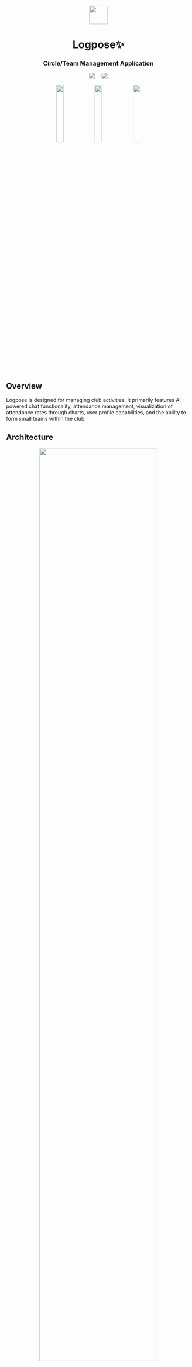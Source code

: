 
<p align="center">
  <img src="logpose/assets/logpose/Logpose.png" width="50" />
</p>
<h1 align="center">Logpose✨</h1>
<h3 align="center">Circle/Team Management Application</h3>
<p align="center">
    <img src="https://img.shields.io/badge/3.23.0-Flutter-02569B.svg?logo=flutter&style=flat-square">　
    <img src="https://img.shields.io/badge/3.5.0-Dart-00C7F2.svg?logo=deezer&style=flat-square">
</p>

<p align="center">
    <img width="20%" src="logpose/assets/screenshot/start_screenshot.png" />
    <img width="20%" src="logpose/assets/screenshot/attendance_screenshot.png" />
    <img width="20%" src="logpose/assets/screenshot/join_time_screenshot.png" />
</p>

## Overview

Logpose is designed for managing club activities. It primarily features AI-powered chat functionality, attendance management, visualization of attendance rates through charts, user profile capabilities, and the ability to form small teams within the club.

## Architecture

<p align="center">
    <img src="logpose/assets/architecture/architecture.png" width="80%" />
</p>

## Infrastructure

<p align="center">
    <img src="logpose/assets/architecture/circle_logpose_architecture.png" width="80%" />
</p>

## Features

- ✨ New Registration/Login Feature
- ✨ Profile Feature
- ✨ Group Feature
- ✨ Schedule Feature

## Installation & Getting Started

- After `git clone`, 
- run `flutter run` in the directory where `pubspec.yaml📄` is located to launch the application.

## OS Support

<table>
    <tr>
        <td><img width="10%" src="https://upload.wikimedia.org/wikipedia/commons/thumb/6/64/Android_logo_2019_%28stacked%29.svg/2346px-Android_logo_2019_%28stacked%29.svg.png" /></td>
        <td><img width="30%" src="https://w7.pngwing.com/pngs/885/869/png-transparent-apple-brand-brands-ios-logo-logos-logos-brands-icon.png" /></td>
    </tr>
    <tr>
        <td>✅ Android</td>
        <td>✅ iOS</td>
    </tr>
</table>

## Contributing

- Released on the App Store.
- Release pending on Google Play.

## Contributors

<table>
  <tbody>
    <tr>
      <td align="center" valign="top" width="14.28%"><a href="https://github.com/YoungmanCH"><img src="https://avatars.githubusercontent.com/u/61394223?v=4" width="100px;"/><br />
      <sub><b>✨Tsubasa Youngman</b></sub></a><br />
        Engineer/PM
      </td>
      <td align="center" valign="top" width="14.28%"><a href="https://github.com/MORIMOTO520212"><img src="https://avatars.githubusercontent.com/u/28892090?v=4" width="100px;"/><br />
      <sub><b>Yuma Morimoto</b></sub></a><br />
        Advisor
      </td>
      <td align="center" valign="top" width="14.28%"><a href="https://github.com/char5742"><img src="https://avatars.githubusercontent.com/u/50830649?v=4" width="100px;"/><br />
      <sub><b>Mr.Fujino</b></sub></a><br />
        Advisor
      </td>
      <td align="center" valign="top" width="21%"><a href="https://github.com/ichiro16go"><img src="https://avatars.githubusercontent.com/u/65273424?v=4" width="100px;"/><br />
      <sub><b>Ichiro</b></sub></a><br />
        Engineer
      </td>
    </tr>
    <tr>
      <td align="center" valign="top" width="14.28%"><a href="https://github.com/inumaruseiya"><img src="https://avatars.githubusercontent.com/u/139033729?v=4" width="100px;"/><br />
      <sub><b>Inumaru</b></sub></a><br />
        Engineer
      </td>
      <td align="center" valign="top" width="14.28%"><a href="https://github.com/pentabi"><img src="https://avatars.githubusercontent.com/u/91513486?v=4" width="100px;"/><br />
      <sub><b>Tabito</b></sub></a><br />
        Engineer
      </td>
      <td align="center" valign="top" width="14.28%"><a href="https://github.com/tanakamoe20"><img src="https://avatars.githubusercontent.com/u/149231318?v=4" width="100px;"/><br />
      <sub><b>Moe</b></sub></a><br />
        Engineer
      </td>
      <td align="center" valign="top" width="14.28%"><a href="https://github.com/Rhnnt"><img src="https://avatars.githubusercontent.com/u/131752605?v=4" width="100px;"/><br />
      <sub><b>Rio</b></sub></a><br />
        Engineer
      </td>
    </tr>
    <tr>
      <td align="center" valign="top" width="14.28%"><a href="https://github.com/Hooli2111"><img src="https://avatars.githubusercontent.com/u/131670134?v=4" width="100px;"/><br />
      <sub><b>Kenta</b></sub></a><br />
        Engineer
      </td>
      <td align="center" valign="top" width="14.28%"><a href="https://github.com/koyama1024"><img src="https://avatars.githubusercontent.com/u/145251378?v=4" width="100px;"/><br />
      <sub><b>Yuki</b></sub></a><br />
        Engineer
      </td>
      <td align="center" valign="top" width="14.28%"><a href=""><img src="https://avatars.githubusercontent.com/u/93235050?v=4" width="100px;"/><br />
      <sub><b>Rikuya</b></sub></a><br />
        Engineer
      </td>
      <td align="center" valign="top" width="14.28%"><a href="https://github.com/shotaro1412"><img src="https://avatars.githubusercontent.com/u/143255446?v=4" width="100px;"/><br />
      <sub><b>Shotaro</b></sub></a><br />
        Engineer
      </td>
    </tr>
    <tr>
      <td align="center" valign="top" width="14.28%"><a href="https://github.com/yugo55"><img src="https://avatars.githubusercontent.com/u/143255298?v=4" width="100px;"/><br />
      <sub><b>Yugo</b></sub></a><br />
        Engineer
      </td>
      <td align="center" valign="top" width="14.28%"><a href=""><img src="https://avatars.githubusercontent.com/u/149289423?v=4" width="100px;"/><br />
      <sub><b>✨Hikari</b></sub></a><br />
        Designer/UX
      </td>
      <td align="center" valign="top" width="14.28%"><a href="https://github.com/chisatoimaeda"><img src="https://avatars.githubusercontent.com/u/127934903?v=4" width="100px;"/><br />
      <sub><b>Chisato</b></sub></a><br />
        Designer/UX
      </td>
    </tr>
  </tbody>
</table>

## License

Reusing the design of the application without permission is prohibited.

## Linter & Formatter

Used: pedantic_mono

## Composition of Files, Folders.

The directory structure of this project is as follows. The role of each directory is described below.

### exceptions

This directory defines errors and exceptions. Organize specific errors and exceptions that occur in your project.

### routes

This directory manages the routing of the application. It defines the route to each screen or page.

### src

A directory containing the main part of the source code.

### app

A directory containing facade classes for the entire application. Facades provide multiple use cases in a single interface.

- `facade`: Defines the facade class.

<br>

### data

This directory manages the logic of the data layer. It retrieves, stores, and transforms data.

- `interface`: Defines the data layer interfaces.
- `mapper`: Contains the logic for converting between data models and domain models.
- `model`: Defines the data models.
- `repository`: Defines the repository classes. Repositories manage interactions with data sources (e.g., APIs, databases).
  - `auth`: Defines repositories related to authentication.
  - `database`: Defines repositories related to the database.
  - `storage`: Defines repositories related to storage.

<br>

### device

This directory handles device-specific functions (sensors, local storage, etc.).

<br>

### domain

This directory manages the domain layer logic. It contains entities, repository interfaces, and business logic.

- `entity`: Defines the domain entities.
- `interface`: Defines the domain layer interfaces.
- `model`: Defines the domain models.
- `usecase`: Defines the use cases and implements the business logic.

<br>

### presentation

A directory that manages the presentation layer logic, including UI components, state management, and pages.

- `components`: Defines common components and components for specific features.

- `common`: Contains commonly used components.
- `components`: Contains components related to specific features.
- `controllers`: Defines controller classes. Calls business logic and provides data to the UI.
- `handlers`: Defines event handlers and action handlers.
- `navigations`: Manages navigation logic.
- `notifiers`: Defines notifier classes for state management.
- `pages`: Defines each page of the application.
  - `group`: Contains group-related pages.
  - `login`: Contains login-related pages.
  - `schedule`: Contains schedule-related pages.
  - `signup`: Contains signup-related pages.
  - `start`: Contains startup-related pages.
  - `user`: Contains user-related pages.
- `providers`: Defines providers. Contains data used as UI components.
- `states`: Defines state classes for state management.

<br>

### utils

A directory containing utility classes and helper functions.

<br>

### test

This directory contains test code. Unit tests, widget tests, and integration tests are placed here.

<br>

### validation

This directory manages the validation logic.

- `validator`: Defines validator classes.
  - `validation`: Implements validation logic.

<br>
<br>
<br>

```
lib
├── device
├── exceptions
├── routes
├── src
│   ├── app
│   ├── data
│   │   ├── interface
│   │   ├── mapper
│   │   ├── model
│   │   └── repository
│   ├── domain
│   │   ├── entity
│   │   ├── interface
│   │   ├── model
│   │   └── usecase
│   └── presentation
│       ├── components
│       │   ├── common
│       │   └── components
│       ├── controllers
│       ├── handlers
│       ├── navigations
│       ├── notifiers
│       ├── pages
│       │   ├── group
│       │   ├── login
│       │   ├── schedule
│       │   ├── signup
│       │   ├── start
│       │   └── user
│       ├── providers
│       └── states
├── test
├── utils
└── validation

206 directories directories, 517 files
```
